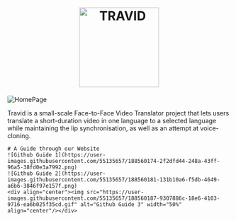 # <div align="center"><img src="https://user-images.githubusercontent.com/55135657/189181536-42f858f5-3567-472f-972c-495e45345117.png" alt="TRAVID" width="180"/></div>

![HomePage](https://user-images.githubusercontent.com/55135657/188446021-80aec522-881a-43cb-b956-319918d20105.png)

Travid is a small-scale Face-to-Face Video Translator project that lets users translate a short-duration video in one language to a selected language while maintaining the lip synchronisation, as well as an attempt at voice-cloning.

```
# A Guide through our Website
![Github Guide 1](https://user-images.githubusercontent.com/55135657/188560174-2f2dfd44-248a-43ff-96a5-38fd0e3a7992.png)
![Github Guide 2](https://user-images.githubusercontent.com/55135657/188560181-131b10a6-f5db-4649-a6b6-3846f97e157f.png)
<div align="center"><img src="https://user-images.githubusercontent.com/55135657/188560187-9307886c-18e6-4103-9716-ea6b025f35cd.gif" alt="Github Guide 3" width="50%" align="center"/></div>

